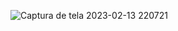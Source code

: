

![Captura de tela 2023-02-13 220721](https://user-images.githubusercontent.com/112713600/218611966-7c6d9bb1-5a7f-4443-918c-d6348052ac5c.png)
